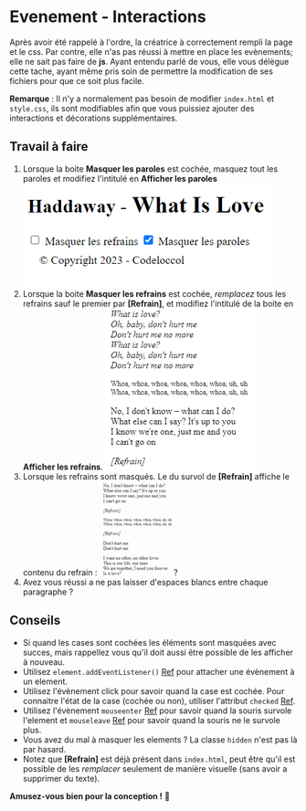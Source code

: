 # Evenement - Interactions

Après avoir été rappelé à l'ordre, la créatrice à correctement rempli la page et le css. Par contre, elle n'as pas réussi à mettre en place les evènements; elle ne sait pas faire de **js**. Ayant entendu parlé de vous, elle vous délègue cette tache, ayant même pris soin de permettre la modification de ses fichiers pour que ce soit plus facile.

**Remarque** : Il n'y a normalement pas besoin de modifier `index.html` et `style.css`, ils sont modifiables afin que vous puissiez ajouter des interactions et décorations supplémentaires.

## Travail à faire

1. Lorsque la boite **Masquer les paroles** est cochée, masquez tout les paroles et modifiez l'intitulé en **Afficher les paroles**  ![Texte alternatif](./images/paroles_masques.png "Paroles masquées")
2. Lorsque la boite **Masquer les refrains** est cochée, *remplacez* tous les refrains sauf le premier par **[Refrain]**, et modifiez l'intitulé de la boite en **Afficher les refrains**.  ![Texte alternatif](./images/refrains_masques.png "Refrains masquées")
3. Lorsque les refrains sont masqués. Le du survol de **[Refrain]** affiche le contenu du refrain :  ![Texte alternatif](./images/refrains_hover.gif "Refrains hover")?
4. Avez vous réussi a ne pas laisser d'espaces blancs entre chaque paragraphe ?

## Conseils

- Si quand les cases sont cochées les éléments sont masquées avec succes, mais rappellez vous qu'il doit aussi être possible de les afficher à nouveau.
- Utilisez `element.addEventListener()` [Ref](https://developer.mozilla.org/fr/docs/Web/API/EventTarget/addEventListener) pour attacher une évènement à un element.
- Utilisez l'évènement click pour savoir quand la case est cochée.  Pour connaitre l'état de la case (cochée ou non), utiliser l'attribut `checked` [Ref](https://developer.mozilla.org/fr/docs/Web/HTML/Element/Input/checkbox#checked).
- Utilisez l'évènement `mouseenter` [Ref](https://developer.mozilla.org/fr/docs/Web/API/Element/mouseenter_event) pour savoir quand la souris survole l'element et `mouseleave` [Ref](https://developer.mozilla.org/fr/docs/Web/API/Element/mouseleave_event) pour savoir quand la souris ne le survole plus.
- Vous avez du mal à masquer les elements ? La classe `hidden` n'est pas là par hasard.
- Notez que **[Refrain]** est déjà présent dans `index.html`, peut être qu'il est possible de les *remplacer* seulement de manière visuelle (sans avoir a supprimer du texte).

**Amusez-vous bien pour la conception !** 🚀
